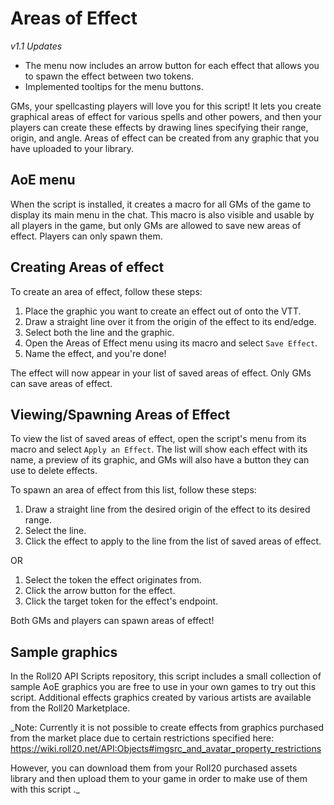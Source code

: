 # Areas of Effect

_v1.1 Updates_
* The menu now includes an arrow button for each effect that allows you to spawn the effect between two tokens.
* Implemented tooltips for the menu buttons.

GMs, your spellcasting players will love you for this script! It lets you
create graphical areas of effect for various spells and other powers, and then
your players can create these effects by drawing lines specifying their
range, origin, and angle. Areas of effect can be created from any graphic that
you have uploaded to your library.

## AoE menu

When the script is installed, it creates a macro for all GMs of the game to
display its main menu in the chat. This macro is also visible and usable by all players
in the game, but only GMs are allowed to save new areas of effect. Players can
only spawn them.

## Creating Areas of effect

To create an area of effect, follow these steps:
1. Place the graphic you want to create an effect out of onto the VTT.
2. Draw a straight line over it from the origin of the effect to its end/edge.
3. Select both the line and the graphic.
4. Open the Areas of Effect menu using its macro and select ```Save Effect```.
5. Name the effect, and you're done!

The effect will now appear in your list of saved areas of effect. Only GMs
can save areas of effect.

## Viewing/Spawning Areas of Effect

To view the list of saved areas of effect, open the script's menu from its
macro and select ```Apply an Effect```. The list will show each effect with
its name, a preview of its graphic, and GMs will also have a button they can
use to delete effects.

To spawn an area of effect from this list, follow these steps:
1. Draw a straight line from the desired origin of the effect to its desired range.
2. Select the line.
3. Click the effect to apply to the line from the list of saved areas of effect.

OR

1. Select the token the effect originates from.
2. Click the arrow button for the effect.
3. Click the target token for the effect's endpoint.

Both GMs and players can spawn areas of effect!

## Sample graphics

In the Roll20 API Scripts repository, this script includes a small collection of
sample AoE graphics you are free to use in your own games to try out this script.
Additional effects graphics created by various artists are available from the
Roll20 Marketplace.

_Note: Currently it is not possible to create effects from graphics purchased
from the market place due to certain restrictions specified here:
https://wiki.roll20.net/API:Objects#imgsrc_and_avatar_property_restrictions

However, you can download them from your Roll20 purchased assets library and 
then upload them to your game in order to make use of them with this script ._
